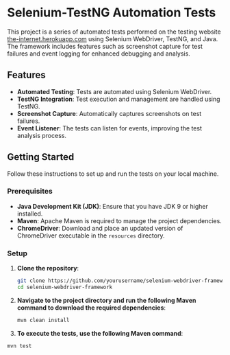 # Selenium-TestNG Automation Tests

This project is a series of automated tests performed on the testing website [the-internet.herokuapp.com](https://the-internet.herokuapp.com) using Selenium WebDriver, TestNG, and Java. The framework includes features such as screenshot capture for test failures and event logging for enhanced debugging and analysis. 

## Features

- **Automated Testing**: Tests are automated using Selenium WebDriver.
- **TestNG Integration**: Test execution and management are handled using TestNG.
- **Screenshot Capture**: Automatically captures screenshots on test failures.
- **Event Listener**: The tests can listen for events, improving the test analysis process.

## Getting Started

Follow these instructions to set up and run the tests on your local machine.

### Prerequisites

- **Java Development Kit (JDK)**: Ensure that you have JDK 9 or higher installed.
- **Maven**: Apache Maven is required to manage the project dependencies.
- **ChromeDriver**: Download and place an updated version of ChromeDriver executable in the `resources` directory.

### Setup

1. **Clone the repository**:
   ```bash
   git clone https://github.com/yourusername/selenium-webdriver-framework.git
   cd selenium-webdriver-framework
2. **Navigate to the project directory and run the following Maven command to download the required dependencies**:
   ```bash
   mvn clean install
3. **To execute the tests, use the following Maven command**:
  ```bash
  mvn test
